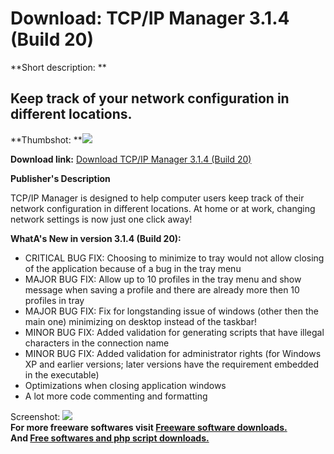 # Download: TCP/IP Manager 3.1.4 (Build 20)

**Short description: **

## Keep track of your network configuration in different locations.

  
**Thumbshot: **![](http://www.freewarefiles.com/screenshot/tcpipmngr3_md.jpg)   
  
**Download link:** [Download TCP/IP Manager 3.1.4 (Build 20)](http://freesoftwares.boysofts.com/TCP-IP-Manager_program_76308.html)  
  

**Publisher's Description**  
  

TCP/IP Manager is designed to help computer users keep track of their network
configuration in different locations. At home or at work, changing network
settings is now just one click away!

**WhatA's New in version 3.1.4 (Build 20):**

  * CRITICAL BUG FIX: Choosing to minimize to tray would not allow closing of the application because of a bug in the tray menu 
  * MAJOR BUG FIX: Allow up to 10 profiles in the tray menu and show message when saving a profile and there are already more then 10 profiles in tray 
  * MAJOR BUG FIX: Fix for longstanding issue of windows (other then the main one) minimizing on desktop instead of the taskbar! 
  * MINOR BUG FIX: Added validation for generating scripts that have illegal characters in the connection name 
  * MINOR BUG FIX: Added validation for administrator rights (for Windows XP and earlier versions; later versions have the requirement embedded in the executable) 
  * Optimizations when closing application windows 
  * A lot more code commenting and formatting 

  
  
Screenshot: ![](http://www.freewarefiles.com/screenshot/tcpipmngr3.jpg)  
**For more freeware softwares visit [Freeware software downloads.](http://freesoftwares.boysofts.com/)**   
**And [Free softwares and php script downloads.](http://www.boysofts.com/)**

